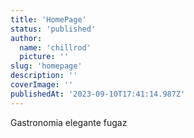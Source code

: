```yaml
---
title: 'HomePage'
status: 'published'
author:
  name: 'chillrod'
  picture: ''
slug: 'homepage'
description: ''
coverImage: ''
publishedAt: '2023-09-10T17:41:14.987Z'
---
```


Gastronomia elegante fugaz

